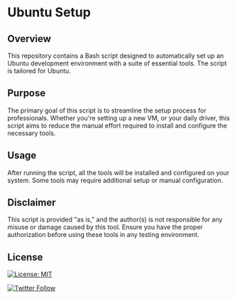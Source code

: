 # Ubuntu Setup

## Overview

This repository contains a Bash script designed to automatically set up an Ubuntu development environment with a
suite of
essential tools. The script is tailored for
Ubuntu.

## Purpose

The primary goal of this script is to streamline the setup process for professionals. Whether you're setting up a new
VM, or your daily driver,
this script aims to reduce the manual effort required to install and configure the necessary tools.

## Usage

After running the script, all the tools will be installed and configured on your system. Some tools may require
additional setup or manual configuration.

## Disclaimer

This script is provided "as is," and the author(s) is not responsible for any misuse or damage caused by this tool.
Ensure you have the proper authorization before using these tools in any testing environment.

## License

[![License: MIT](https://img.shields.io/badge/License-MIT-yellow.svg)](https://opensource.org/licenses/MIT)

[![Twitter Follow](https://img.shields.io/twitter/follow/username.svg?style=social&label=ryd3v)](https://twitter.com/intent/follow?screen_name=ryd3v)
